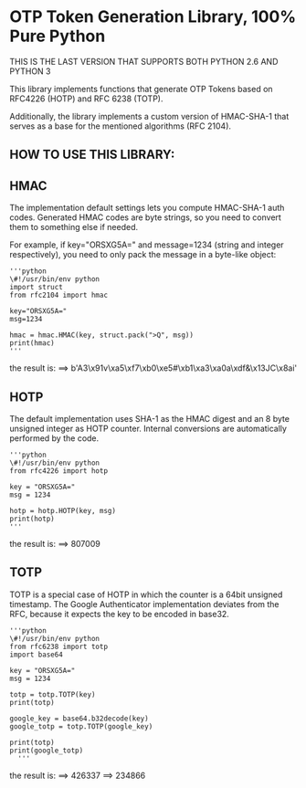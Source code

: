 # OTP Token Generation Library, 100% Pure Python

THIS IS THE LAST VERSION THAT SUPPORTS BOTH PYTHON 2.6 AND PYTHON 3

This library implements functions that generate OTP Tokens based on RFC4226 (HOTP) and RFC 6238 (TOTP).

Additionally, the library implements a custom version of HMAC-SHA-1 that serves as a base for the mentioned algorithms (RFC 2104).

## HOW TO USE THIS LIBRARY:

## HMAC
The implementation default settings lets you compute HMAC-SHA-1 auth codes.
Generated HMAC codes are byte strings, so you need to convert them to something else if needed.

For example, if key="ORSXG5A=" and message=1234 (string and integer respectively), you need to only pack the message in a byte-like object:

    '''python
    \#!/usr/bin/env python
    import struct
    from rfc2104 import hmac
    
    key="ORSXG5A="
    msg=1234
    
    hmac = hmac.HMAC(key, struct.pack(">Q", msg))
    print(hmac)
    '''

the result is:
==> b'A3\x91v\xa5\xf7\xb0\xe5#\xb1\xa3\xa0a\xdf&\x13JC\x8ai'

## HOTP
The default implementation uses SHA-1 as the HMAC digest and an 8 byte unsigned integer as HOTP counter.
Internal conversions are automatically performed by the code.

    '''python
    \#!/usr/bin/env python
    from rfc4226 import hotp
    
    key = "ORSXG5A="
    msg = 1234
    
    hotp = hotp.HOTP(key, msg)
    print(hotp)
    '''

the result is:
==> 807009

## TOTP
TOTP is a special case of HOTP in which the counter is a 64bit unsigned timestamp.
The Google Authenticator implementation deviates from the RFC, because it expects the key to be encoded in base32.

    '''python
    \#!/usr/bin/env python
    from rfc6238 import totp
    import base64
    
    key = "ORSXG5A="
    msg = 1234
    
    totp = totp.TOTP(key)
    print(totp)
    
    google_key = base64.b32decode(key)
    google_totp = totp.TOTP(google_key)
    
    print(totp)
    print(google_totp)
      '''

the result is:
==> 426337
==> 234866



